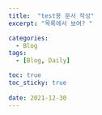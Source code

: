 ```yaml
---
title:  "test용 문서 작성"
excerpt: "목록에서 보여? "

categories:
  - Blog
tags:
  - [Blog, Daily]

toc: true
toc_sticky: true
 
date: 2021-12-30
---
```


